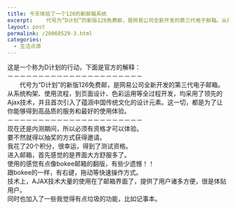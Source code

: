 ```yaml
---
title: 今天体验了一个126的新邮箱系统
excerpt: 　　代号为“D计划”的新版126免费邮，是网易公司全新开发的第三代电子邮箱。从系统构架、使用流程，到页面设计、色彩运用等全过程开发，均采用了领先的Ajax技术，并且首次引入了蕴涵中国传统文化的设计元素。这一切，都是为了让你能够得到高品质的服务和最好的使用体验。
layout: post
permalink: /20060529-3.html
categories:
  - 生活点滴
---
```

这是一个称为D计划的行动，下面是官方的解释：  
－－－－－－－－－－－－－－－－－－－－－－  
　　代号为“D计划”的新版126免费邮，是网易公司全新开发的第三代电子邮箱。从系统构架、使用流程，到页面设计、色彩运用等全过程开发，均采用了领先的Ajax技术，并且首次引入了蕴涵中国传统文化的设计元素。这一切，都是为了让你能够得到高品质的服务和最好的使用体验。  
－－－－－－－－－－－－－－－－－－－－－－  
现在还是内测期间，所以必须有资格才可以体验。  
要不然就得以抽奖的方式获得邀请。  
我花了20个积分，很幸运，得到了测试资格。  
进入邮箱，首先感觉的是界面大方舒服多了。  
使用的感觉有点像bokee邮箱的翻版，有些少遗憾！！  
跟bokee的一样，有右键，拖动等快速操作方式。  
技术上，AJAX技术大量的使用在了邮箱界面了，提供了用户诸多方便，很是体贴用户。  
同时也加入了一些我觉得有点垃圾的功能，比如记事本。